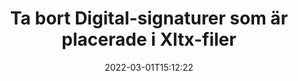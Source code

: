---
############################# Static ############################
layout: "auto-gen-signature"
date: 2022-03-01T15:12:22
draft: false
operation: Delete
signaturetype: Digital
fileformat: Xltx
productName: .NET
lang: sv
productCode: net
otherformats: pdf doc docx docm dot dotx odt ott xls xlsx xlsm xlsb ods ots xltx xltm pptx pptm
breadcrumb: Put Digital signature on Xltx for C#

############################# Head ############################
head_title: "Ta bort Digital-signaturer från Xltx-filer via C#"
head_description: "Radering av specifika Digital-signaturer från signerade Xltx-dokument kan enkelt utföras med kort .NET-kod."

############################# Header ############################
title: "Ta bort Digital-signaturer som är placerade i Xltx-filer"
description: "Ta bort olika Digital-signaturer från Xltx-dokument. Att ta bort Digital-signaturer kräver enkel C#-kod."
bg_image: "https://cms.admin.containerize.com/templates/aspose/App_Themes/V3/images/bg/header1.png"
bg_overlay: false
button:
    enable: true

############################# SubMenu ############################
submenu:
    enable: true

    left:
        img_alt: "GroupDocs.Signature for .NET"
        image: "https://cms.admin.containerize.com/templates/groupdocs/images/product-logos/90x90-noborder/groupdocs-signature-net.png"
        product: "GroupDocs.Signature"
        platform: ".NET"



############################# About ############################
about:
    enable: true
    title: "Få information om GroupDocs.Signature for .NET API-funktioner"
    content: |
        [GroupDocs.Signature for .NET](https://products.groupdocs.com/signature/net/) API ger många sätt att behandla dina dokument med elektroniska signaturer. Digitala signaturer som texter, bilder, digitala certifikat, streckkoder, QR-koder, stämplar eller metadata finns tillgängliga. Kunder har möjlighet att lägga till, ta bort, uppdatera, verifiera eller söka digitala signaturer i PDF-filer, MS Word-dokument, MS Excel-arbetsböcker, MS PowerPoint-presentationer, Adobe Photoshop-filer och olika bildformat. Ett stort antal användbara funktioner och inställningar tillhandahålls.
    

############################# Steps ############################
steps:
    enable: true
    title_left: "Hur man tar bort Digital-signaturer från ditt Xltx-dokument"
    content_left: |
        [GroupDocs.Signature for .NET](https://products.groupdocs.com/signature/net/) tillhandahåller användbar funktion för att rensa Xltx dokument från Digital signaturer med några rader kod.
        
        * Först, instansiera signaturobjekt som skickar sökvägen till ditt dokument som en konstruktorparameter.
        * Skapa sedan ett lämpligt signaturobjekt och ställ in dess unika identifierare.
        * Efter det, åberopa Delete-metoden som skickar signaturobjekt som måste tas bort.
        * Slutligen resultat av processdrift.

    title_right: "Systemkrav"
    content_right: |
        GroupDocs.Signature for .NET stöds på alla större plattformar och operativsystem. Innan du kör koden nedan, se till att du har följande förutsättningar installerade på ditt system.

        * Operativsystem: Microsoft Windows, Linux, MacOS
        * Utvecklingsmiljöer: Microsoft Visual Studio, Xamarin, MonoDevelop
        * Frameworks: .NET Framework, .NET Standard, .NET Core, Mono
        * Ladda ner den senaste versionen av GroupDocs.Signature for .NET från [Nuget](https://www.nuget.org/packages/groupdocs.signature)
         
    code: |
        ```csharp    
                
        // Set up input Xltx file
        string filePath = "input.xltx";

        // Instantiate Signature for input file
        using (GroupDocs.Signature.Signature signature = new GroupDocs.Signature.Signature(filePath))
        {
                // Id of signature which is supposed to be deleted
                // such Id may be obtained as result of search operation
                string id = "a01e1940-997a-444b-89af-9309a2d559a5";

                // provide signature features to delete
                // set up particular signature id
                DigitalSignature signatureToDelete = new DigitalSignature(id);

                // delete signature
                bool deleteResult = signature.Delete(signatureToDelete);

                // process deletion result
                if (deleteResult)
                {
                    Console.WriteLine("Signature was deleted successfully!");
                }
        }
        ```

############################# Demos ############################
demos:
    enable: true
    title: "Signering med Digital signaturer Live Demo"
    content: |
       Lägg till olika elektroniska signaturer i filen Xltx just nu genom att besöka webbplatsen [GroupDocs.Signature App](https://products.groupdocs.app/signature/family).          

############################# More Formats ############################
more_formats:
    enable: true
    title: "Ta bort dina Digital-signaturer med C#"
    content: |
        "Radering av e-signaturer som lagts till i olika dokumentformat. Ta bort signaturer snabbt utan extra kod."
    format: 
       
       
back_to_top:
    enable: true
---